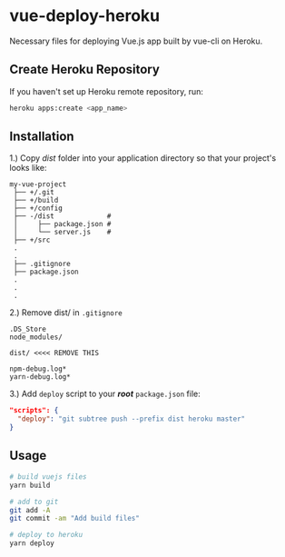 # vue-deploy-heroku
Necessary files for deploying Vue.js app built by vue-cli on Heroku.
## Create Heroku Repository
If you haven't set up Heroku remote repository, run:
```bash
heroku apps:create <app_name>
```
## Installation
1.) Copy *dist* folder into your application directory so that your project's looks like:
```
my-vue-project
 ├── +/.git
 ├── +/build
 ├── +/config
 ├── -/dist             #
 │     ├── package.json #
 │     └── server.js    #
 ├── +/src
 .
 .
 ├── .gitignore
 ├── package.json
 .
 .
 .
```

2.) Remove dist/ in `.gitignore`
```
.DS_Store
node_modules/

dist/ <<<< REMOVE THIS

npm-debug.log*
yarn-debug.log*
```

3.) Add `deploy` script to your ***root*** `package.json` file:
```json
"scripts": {
  "deploy": "git subtree push --prefix dist heroku master"
}
```
## Usage
```bash
# build vuejs files
yarn build

# add to git
git add -A
git commit -am "Add build files"

# deploy to heroku
yarn deploy
```
